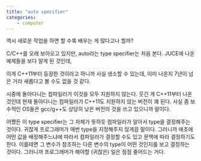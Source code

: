 ```yaml
---
title: "auto specifier"
categories:
    - computer
---
```


역시 새로운 작업을 하면 할 수록 배우는 게 많다고나 할까?

C/C++를 오래 보아오고 있지만, auto라는 type specifier는 처음 본다. JUCE에 나온 예제들을 보다 알게 된 것인데, 

이게 C++11부터 등장한 것이라고 하니까 사실 생소할 수 있는데, 이미 나온지 7년이 넘은 거라 새롭다고 볼 수도 없을 것 같다. 

시중에 돌아다니는 컴파일러가 이것을 모두 지원하지 않는다. 웃긴 게 C++11부터 나온 것인데 현재 돌아다니는 컴파일러가 C++11도 지원하지 않는 버전이 꽤 된다. 사실 좀 보수적인 OS들은 gcc/g++도 상당히 낮은 버전의 것을 쓰고 있으니까 말이다.

어쨌든 이 type specifier는 그 자체가 뜻하듯 컴파일러가 알아서 type을 결정해주는 것이다. 귀찮게 프로그래머가 매번 type을 지정해주지 않게끔 말이다. 그러니까 애초에 어떤 값을 배정해주느냐에 따라서 컴파일러가 결정할 수도 있고 문맥에 따라 결정하기도 한다. 이를테면 그 변수가 참조하는 다른 변수의 type이 어떤 것인지를 보고 결정하는 것이다. 그러니까 프로그래머가 해야할 (귀찮은) 일은 점점 줄어드는 거다.
